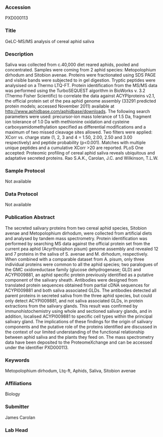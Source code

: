 ### Accession
PXD000113

### Title
GeLC-MS/MS analysis of cereal aphid saliva

### Description
Saliva was collected from c.40,000 diet reared aphids, pooled and concentrated. Samples were coming from 2 aphid species: Metopolophium dirhodum and Sitobion avenae. Proteins were fractionated using SDS PAGE and visible bands were subjected to in gel digestion. Tryptic peptides were analysised on a Thermo LTQ-FT. Protein identification from the MS/MS data was performed using the TurboSEQUEST algorithm in BioWorks v. 3.2 (Thermo Fisher Scientific) to correlate the data against ACYPIproteins v2.1, the official protein set of the pea aphid genome assembly (33291 predicted protein models; accessed November 2011) available at http://www.aphidbase.com/aphidbase/downloads.  The following search parameters were used: precursor-ion mass tolerance of 1.5 Da, fragment ion tolerance of 1.0 Da with methionine oxidation and cysteine carboxyamidomethylation specified as differential modifications and a maximum of two missed cleavage sites allowed. Two filters were applied: XCorr vs. charge state (1, 2, 3 and 4 = 1.50, 2.00, 2.50 and 3.00 respectively) and peptide probability (p<0.001). Matches with multiple unique peptides and a cumulative XCorr >20 are reported. PLoS One accepted: Proteomic profiling of cereal aphid saliva reveals ubiquitous and adaptative secreted proteins. Rao S.A.K., Carolan, J.C. and Wilkinson, T.L.W.

### Sample Protocol
Not available

### Data Protocol
Not available

### Publication Abstract
The secreted salivary proteins from two cereal aphid species, Sitobion avenae and Metopolophium dirhodum, were collected from artificial diets and analysed by tandem mass spectrometry. Protein identification was performed by searching MS data against the official protein set from the current pea aphid (Acyrthosiphon pisum) genome assembly and revealed 12 and 7 proteins in the saliva of S. avenae and M. dirhodum, respectively. When combined with a comparable dataset from A. pisum, only three individual proteins were common to all the aphid species; two paralogues of the GMC oxidoreductase family (glucose dehydrogenase; GLD) and ACYPI009881, an aphid specific protein previously identified as a putative component of the salivary sheath. Antibodies were designed from translated protein sequences obtained from partial cDNA sequences for ACYPI009881 and both saliva associated GLDs. The antibodies detected all parent proteins in secreted saliva from the three aphid species, but could only detect ACYPI009881, and not saliva associated GLDs, in protein extractions from the salivary glands. This result was confirmed by immunohistochemistry using whole and sectioned salivary glands, and in addition, localised ACYPI009881 to specific cell types within the principal salivary gland. The implications of these findings for the origin of salivary components and the putative role of the proteins identified are discussed in the context of our limited understanding of the functional relationship between aphid saliva and the plants they feed on. The mass spectrometry data have been deposited to the ProteomeXchange and can be accessed under the identifier PXD000113.

### Keywords
Metopolophium dirhodum, Ltq-ft, Aphids, Saliva, Sitobion avenae

### Affiliations
Biology

### Submitter
James Carolan

### Lab Head


